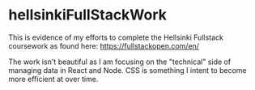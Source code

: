 # hellsinkiFullStackWork

This is evidence of my efforts to complete the Hellsinki Fullstack coursework as found here: 
https://fullstackopen.com/en/

The work isn't beautiful as I am focusing on the "technical" side of managing data in React and Node. CSS is something I intent to become more efficient at over time.
